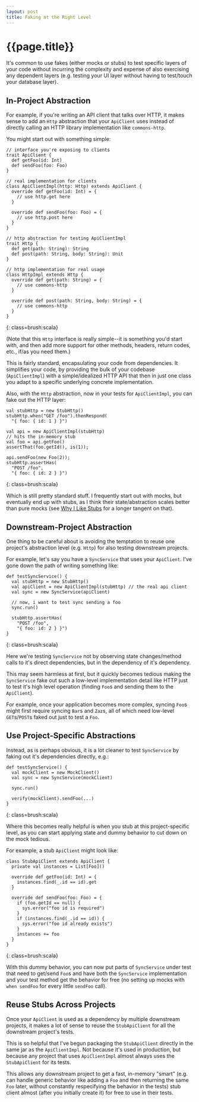 ```yaml
---
layout: post
title: Faking at the Right Level
---
```


{{page.title}}
==============

It's common to use fakes (either mocks or stubs) to test specific layers of your code without incurring the complexity and expense of also exercising any dependent layers (e.g. testing your UI layer without having to test/touch your database layer).

In-Project Abstraction
----------------------

For example, if you're writing an API client that talks over HTTP, it makes sense to add an `Http` abstraction that your `ApiClient` uses instead of directly calling an HTTP library implementation like `commons-http`.

You might start out with something simple:

    // interface you're exposing to clients
    trait ApiClient {
      def getFoo(id: Int)
      def sendFoo(foo: Foo)
    }

    // real implementation for clients
    class ApiClientImpl(http: Http) extends ApiClient {
      override def getFoo(id: Int) = {
        // use http.get here
      }

      override def sendFoo(foo: Foo) = {
        // use http.post here
      }
    }

    // http abstraction for testing ApiClientImpl
    trait Http {
      def get(path: String): String
      def post(path: String, body: String): Unit
    }

    // http implementation for real usage
    class HttpImpl extends Http {
      override def get(path: String) = {
        // use commons-http
      }

      override def post(path: String, body: String) = {
        // use commons-http
      }
    }
{: class=brush:scala}

(Note that this `Http` interface is really simple--it is something you'd start with, and then add more support for other methods, headers, return codes, etc., if/as you need them.)

This is fairly standard, encapsulating your code from dependencies. It simplifies your code, by providing the bulk of your codebase (`ApiClientImpl`) with a simple/idealized HTTP API that then in just one class you adapt to a specific underlying concrete implementation.

Also, with the `Http` abstraction, now in your tests for `ApiClientImpl`, you can fake out the HTTP layer:

    val stubHttp = new StubHttp()
    stubHttp.when("GET /foo").thenRespond(
      "{ foo: { id: 1 } }")

    val api = new ApiClientImpl(stubHttp)
    // hits the in-memory stub
    val foo = api.getFoo()
    assertThat(foo.getId(), is(1));

    api.sendFoo(new Foo(2));
    stubHttp.assertHas(
      "POST /foo",
      "{ foo: { id: 2 } }")
{: class=brush:scala}

Which is still pretty standard stuff. I frequently start out with mocks, but eventually end up with stubs, as I think their state/abstraction scales better than pure mocks (see [Why I Like Stubs](/2010/07/09/why-i-dont-like-mocks.html) for a longer tangent on that).

Downstream-Project Abstraction
------------------------------

One thing to be careful about is avoiding the temptation to reuse one project's abstraction level (e.g. `Http`) for also testing downstream projects.

For example, let's say you have a `SyncService` that uses your `ApiClient`. I've gone down the path of writing something like:

    def testSyncService() {
      val stubHttp = new StubHttp()
      val apiClient = new ApiClientImpl(stubHttp) // the real api client
      val sync = new SyncService(apiClient)

      // now, i want to test sync sending a foo
      sync.run()

      stubHttp.assertHas(
        "POST /foo",
        "{ foo: id: 2 } }")
    }
{: class=brush:scala}

Here we're testing `SyncService` not by observing state changes/method calls to it's direct dependencies, but in the dependency of it's dependency.

This may seem harmless at first, but it quickly becomes tedious making the `SyncService` fake out such a low-level implementation detail like HTTP just to test it's high level operation (finding `Foo`s and sending them to the `ApiClient`).

For example, once your application becomes more complex, syncing `Foo`s might first require syncing `Bar`s and `Zaz`s, all of which need low-level `GET`s/`POST`s faked out just to test a `Foo`.

Use Project-Specific Abstractions
---------------------------------

Instead, as is perhaps obvious, it is a lot cleaner to test `SyncService` by faking out it's dependencies directly, e.g.:

    def testSyncService() {
      val mockClient = new MockClient()
      val sync = new SyncService(mockClient)

      sync.run()

      verify(mockClient).sendFoo(...)
    }
{: class=brush:scala}

Where this becomes really helpful is when you stub at this project-specific level, as you can start applying state and dummy behavior to cut down on the mock tedious.

For example, a stub `ApiClient` might look like:

    class StubApiClient extends ApiClient {
      private val instances = List[Foo]()

      override def getFoo(id: Int) = {
        instances.find(_.id == id).get
      }

      override def sendFoo(foo: Foo) = {
        if (foo.getId == null) {
          sys.error("foo id is required")
        }
        if (instances.find(_.id == id)) {
          sys.error("foo id already exists")
        }
        instances += foo
      }
    }
{: class=brush:scala}

With this dummy behavior, you can now put parts of `SyncService` under test that need to get/send `Foo`s and have both the `SyncService` implementation and your test method get the behavior for free (no setting up mocks with `when sendFoo` for every little `sendFoo` call).

Reuse Stubs Across Projects
---------------------------

Once your `ApiClient` is used as a dependency by multiple downstream projects, it makes a lot of sense to reuse the `StubApiClient` for all the downstream project's tests.

This is so helpful that I've begun packaging the `StubApiClient` directly in the same jar as the `ApiClientImpl`. Not because it's used in production, but because any project that uses `ApiClientImpl` almost always uses the `StubApiClient` for its tests.

This allows any downstream project to get a fast, in-memory "smart" (e.g. can handle generic behavior like adding a `Foo` and then returning the same `Foo` later, without constantly respecifying the behavior in the tests) stub client almost (after you initially create it) for free to use in their tests.

